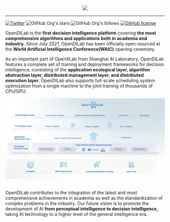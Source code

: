 
<div align=center>
<img src=https://github.com/opendilab/.github/blob/main/opendilab_banner.png>
</div>

---

[![Twitter](https://img.shields.io/twitter/url?style=social&url=https%3A%2F%2Ftwitter.com%2Fopendilab)](https://twitter.com/opendilab)
![GitHub Org's stars](https://img.shields.io/github/stars/opendilab?style=social)
![GitHub Org's follows](https://img.shields.io/github/followers/opendilab?style=social)
[![GitHub license](https://img.shields.io/github/license/opendilab/DI-engine)](https://github.com/opendilab/DI-engine/blob/master/LICENSE)

OpenDILab is the **first decision intelligence platform** covering **the most comprehensive algorithms and applications both in academia and industry.** Since July 2021, OpenDILab has been officially open-sourced at the **World Artificial Intelligence Conference(WAIC)** opening ceremony. 


As an important part of OpenXLab from Shanghai AI Laboratory, OpenDILab features a complete set of training and deployment frameworks for decision intelligence, consisting of the **application ecological layer, algorithm abstraction layer, distributed management layer, and distributed execution layer.** OpenDILab also supports full-scale scheduling system optimization from a single machine to the joint training of thousands of CPU/GPU.

<div align=center>
<img src=https://github.com/opendilab/.github/blob/main/profile/opendilab1.0_feature.png>
</div>
<br />

OpenDILab contributes to the integration of the latest and most comprehensive achievements in academia as well as the standardization of complex problems in the industry. Our future vision is to promote the development of AI **from perceptual intelligence to decision intelligence,** taking AI technology to a higher level of the general intelligence era.


